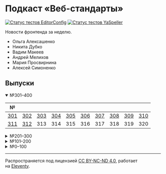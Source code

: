 # Подкаст «Веб-стандарты»

[![Статус тестов EditorConfig](https://github.com/web-standards-ru/podcast/workflows/EditorConfig/badge.svg)](https://github.com/web-standards-ru/podcast/actions/workflows/editorconfig.yml)
[![Статус тестов YaSpeller](https://github.com/web-standards-ru/podcast/workflows/YaSpeller/badge.svg)](https://github.com/web-standards-ru/podcast/actions/workflows/yaspeller.yml)

Новости фронтенда за неделю.

- Ольга Алексашенко
- Никита Дубко
- Вадим Макеев
- Андрей Мелихов
- Мария Просвирнина
- Алексей Симоненко

## Выпуски

<details open>
    <summary>№301–400</summary>

| №       |         |         |         |         |         |         |         |         |         |
| ------- | ------- | ------- | ------- | ------- | ------- | ------- | ------- | ------- | ------- |
| [301][] | [302][] | [303][] | [304][] | [305][] | [306][] | [307][] | [308][] | [309][] | [310][] |
| [311][] | [312][] | 313     | 314     | 315     | 316     | 317     | 318     | 319     | 320     |

</details>

<details>
    <summary>№201–300</summary>

| №       |         |         |         |         |         |         |         |         |         |
| ------- | ------- | ------- | ------- | ------- | ------- | ------- | ------- | ------- | ------- |
| [201][] | [202][] | [203][] | [204][] | [205][] | [206][] | [207][] | [208][] | [209][] | [210][] |
| [211][] | [212][] | [213][] | [214][] | [215][] | [216][] | [217][] | [218][] | [219][] | [220][] |
| [221][] | [222][] | [223][] | [224][] | [225][] | [226][] | [227][] | [228][] | [229][] | [230][] |
| [231][] | [232][] | [233][] | [234][] | [235][] | [236][] | [237][] | [238][] | [239][] | [240][] |
| [241][] | [242][] | [243][] | [244][] | [245][] | [246][] | [247][] | [248][] | [249][] | [250][] |
| [251][] | [252][] | [253][] | [254][] | [255][] | [256][] | [257][] | [258][] | [259][] | [260][] |
| [261][] | [262][] | [263][] | [264][] | [265][] | [266][] | [267][] | [268][] | [269][] | [270][] |
| [271][] | [272][] | [273][] | [274][] | [275][] | [276][] | [277][] | [278][] | [279][] | [280][] |
| [281][] | [282][] | [283][] | [284][] | [285][] | [286][] | [287][] | [288][] | [289][] | [290][] |
| [291][] | [292][] | [293][] | [294][] | [295][] | [296][] | [297][] | [298][] | [299][] | [300][] |

</details>

<details>
    <summary>№101–200</summary>

| №       |         |         |         |         |         |         |         |         |         |
| ------- | ------- | ------- | ------- | ------- | ------- | ------- | ------- | ------- | ------- |
| [101][] | [102][] | [103][] | [104][] | [105][] | [106][] | [107][] | [108][] | [109][] | [110][] |
| [111][] | [112][] | [113][] | [114][] | [115][] | [116][] | [117][] | [118][] | [119][] | [120][] |
| [121][] | [122][] | [123][] | [124][] | [125][] | [126][] | [127][] | [128][] | [129][] | [130][] |
| [131][] | [132][] | [133][] | [134][] | [135][] | [136][] | [137][] | [138][] | [139][] | [140][] |
| [141][] | [142][] | [143][] | [144][] | [145][] | [146][] | [147][] | [148][] | [149][] | [150][] |
| [151][] | [152][] | [153][] | [154][] | [155][] | [156][] | [157][] | [158][] | [159][] | [160][] |
| [161][] | [162][] | [163][] | [164][] | [165][] | [166][] | [167][] | [168][] | [169][] | [170][] |
| [171][] | [172][] | [173][] | [174][] | [175][] | [176][] | [177][] | [178][] | [179][] | [180][] |
| [181][] | [182][] | [183][] | [184][] | [185][] | [186][] | [187][] | [188][] | [189][] | [190][] |
| [191][] | [192][] | [193][] | [194][] | [195][] | [196][] | [197][] | [198][] | [199][] | [200][] |

</details>

<details>
    <summary>№0–100</summary>

| №       |         |         |         |         |         |         |         |         |         |
| ------- | ------- | ------- | ------- | ------- | ------- | ------- | ------- | ------- | ------- |
| [1][]   | [2][]   | [3][]   | [4][]   | [5][]   | [6][]   | [7][]   | [8][]   | [9][]   | [10][]  |
| [11][]  | [12][]  | [13][]  | [14][]  | [15][]  | [16][]  | [17][]  | [18][]  | [19][]  | [20][]  |
| [21][]  | [22][]  | [23][]  | [24][]  | [25][]  | [26][]  | [27][]  | [28][]  | [29][]  | [30][]  |
| [31][]  | [32][]  | [33][]  | [34][]  | [35][]  | [36][]  | [37][]  | [38][]  | [39][]  | [40][]  |
| [41][]  | [42][]  | [43][]  | [44][]  | [45][]  | [46][]  | [47][]  | [48][]  | [49][]  | [50][]  |
| [51][]  | [52][]  | [53][]  | [54][]  | [55][]  | [56][]  | [57][]  | [58][]  | [59][]  | [60][]  |
| [61][]  | [62][]  | [63][]  | [64][]  | [65][]  | [66][]  | [67][]  | [68][]  | [69][]  | [70][]  |
| [71][]  | [72][]  | [73][]  | [74][]  | [75][]  | [76][]  | [77][]  | [78][]  | [79][]  | [80][]  |
| [81][]  | [82][]  | [83][]  | [84][]  | [85][]  | [86][]  | [87][]  | [88][]  | [89][]  | [90][]  |
| [91][]  | [92][]  | [93][]  | [94][]  | [95][]  | [96][]  | [97][]  | [98][]  | [99][]  | [100][] |

</details>

[1]: src/episodes/1.md
[2]: src/episodes/2.md
[3]: src/episodes/3.md
[4]: src/episodes/4.md
[5]: src/episodes/5.md
[6]: src/episodes/6.md
[7]: src/episodes/7.md
[8]: src/episodes/8.md
[9]: src/episodes/9.md
[10]: src/episodes/10.md
[11]: src/episodes/11.md
[12]: src/episodes/12.md
[13]: src/episodes/13.md
[14]: src/episodes/14.md
[15]: src/episodes/15.md
[16]: src/episodes/16.md
[17]: src/episodes/17.md
[18]: src/episodes/18.md
[19]: src/episodes/19.md
[20]: src/episodes/20.md
[21]: src/episodes/21.md
[22]: src/episodes/22.md
[23]: src/episodes/23.md
[24]: src/episodes/24.md
[25]: src/episodes/25.md
[26]: src/episodes/26.md
[27]: src/episodes/27.md
[28]: src/episodes/28.md
[29]: src/episodes/29.md
[30]: src/episodes/30.md
[31]: src/episodes/31.md
[32]: src/episodes/32.md
[33]: src/episodes/33.md
[34]: src/episodes/34.md
[35]: src/episodes/35.md
[36]: src/episodes/36.md
[37]: src/episodes/37.md
[38]: src/episodes/38.md
[39]: src/episodes/39.md
[40]: src/episodes/40.md
[41]: src/episodes/41.md
[42]: src/episodes/42.md
[43]: src/episodes/43.md
[44]: src/episodes/44.md
[45]: src/episodes/45.md
[46]: src/episodes/46.md
[47]: src/episodes/47.md
[48]: src/episodes/48.md
[49]: src/episodes/49.md
[50]: src/episodes/50.md
[51]: src/episodes/51.md
[52]: src/episodes/52.md
[53]: src/episodes/53.md
[54]: src/episodes/54.md
[55]: src/episodes/55.md
[56]: src/episodes/56.md
[57]: src/episodes/57.md
[58]: src/episodes/58.md
[59]: src/episodes/59.md
[60]: src/episodes/60.md
[61]: src/episodes/61.md
[62]: src/episodes/62.md
[63]: src/episodes/63.md
[64]: src/episodes/64.md
[65]: src/episodes/65.md
[66]: src/episodes/66.md
[67]: src/episodes/67.md
[68]: src/episodes/68.md
[69]: src/episodes/69.md
[70]: src/episodes/70.md
[71]: src/episodes/71.md
[72]: src/episodes/72.md
[73]: src/episodes/73.md
[74]: src/episodes/74.md
[75]: src/episodes/75.md
[76]: src/episodes/76.md
[77]: src/episodes/77.md
[78]: src/episodes/78.md
[79]: src/episodes/79.md
[80]: src/episodes/80.md
[81]: src/episodes/81.md
[82]: src/episodes/82.md
[83]: src/episodes/83.md
[84]: src/episodes/84.md
[85]: src/episodes/85.md
[86]: src/episodes/86.md
[87]: src/episodes/87.md
[88]: src/episodes/88.md
[89]: src/episodes/89.md
[90]: src/episodes/90.md
[91]: src/episodes/91.md
[92]: src/episodes/92.md
[93]: src/episodes/93.md
[94]: src/episodes/94.md
[95]: src/episodes/95.md
[96]: src/episodes/96.md
[97]: src/episodes/97.md
[98]: src/episodes/98.md
[99]: src/episodes/99.md
[100]: src/episodes/100.md
[101]: src/episodes/101.md
[102]: src/episodes/102.md
[103]: src/episodes/103.md
[104]: src/episodes/104.md
[105]: src/episodes/105.md
[106]: src/episodes/106.md
[107]: src/episodes/107.md
[108]: src/episodes/108.md
[109]: src/episodes/109.md
[110]: src/episodes/110.md
[111]: src/episodes/111.md
[112]: src/episodes/112.md
[113]: src/episodes/113.md
[114]: src/episodes/114.md
[115]: src/episodes/115.md
[116]: src/episodes/116.md
[117]: src/episodes/117.md
[118]: src/episodes/118.md
[119]: src/episodes/119.md
[120]: src/episodes/120.md
[121]: src/episodes/121.md
[122]: src/episodes/122.md
[123]: src/episodes/123.md
[124]: src/episodes/124.md
[125]: src/episodes/125.md
[126]: src/episodes/126.md
[127]: src/episodes/127.md
[128]: src/episodes/128.md
[129]: src/episodes/129.md
[130]: src/episodes/130.md
[131]: src/episodes/131.md
[132]: src/episodes/132.md
[133]: src/episodes/133.md
[134]: src/episodes/134.md
[135]: src/episodes/135.md
[136]: src/episodes/136.md
[137]: src/episodes/137.md
[138]: src/episodes/138.md
[139]: src/episodes/139.md
[140]: src/episodes/140.md
[141]: src/episodes/141.md
[142]: src/episodes/142.md
[143]: src/episodes/143.md
[144]: src/episodes/144.md
[145]: src/episodes/145.md
[146]: src/episodes/146.md
[147]: src/episodes/147.md
[148]: src/episodes/148.md
[149]: src/episodes/149.md
[150]: src/episodes/150.md
[151]: src/episodes/151.md
[152]: src/episodes/152.md
[153]: src/episodes/153.md
[154]: src/episodes/154.md
[155]: src/episodes/155.md
[156]: src/episodes/156.md
[157]: src/episodes/157.md
[158]: src/episodes/158.md
[159]: src/episodes/159.md
[160]: src/episodes/160.md
[161]: src/episodes/161.md
[162]: src/episodes/162.md
[163]: src/episodes/163.md
[164]: src/episodes/164.md
[165]: src/episodes/165.md
[166]: src/episodes/166.md
[167]: src/episodes/167.md
[168]: src/episodes/168.md
[169]: src/episodes/169.md
[170]: src/episodes/170.md
[171]: src/episodes/171.md
[172]: src/episodes/172.md
[173]: src/episodes/173.md
[174]: src/episodes/174.md
[175]: src/episodes/175.md
[176]: src/episodes/176.md
[177]: src/episodes/177.md
[178]: src/episodes/178.md
[179]: src/episodes/179.md
[180]: src/episodes/180.md
[181]: src/episodes/181.md
[182]: src/episodes/182.md
[183]: src/episodes/183.md
[184]: src/episodes/184.md
[185]: src/episodes/185.md
[186]: src/episodes/186.md
[187]: src/episodes/187.md
[188]: src/episodes/188.md
[189]: src/episodes/189.md
[190]: src/episodes/190.md
[191]: src/episodes/191.md
[192]: src/episodes/192.md
[193]: src/episodes/193.md
[194]: src/episodes/194.md
[195]: src/episodes/195.md
[196]: src/episodes/196.md
[197]: src/episodes/197.md
[198]: src/episodes/198.md
[199]: src/episodes/199.md
[200]: src/episodes/200.md
[201]: src/episodes/201.md
[202]: src/episodes/202.md
[203]: src/episodes/203.md
[204]: src/episodes/204.md
[205]: src/episodes/205.md
[206]: src/episodes/206.md
[207]: src/episodes/207.md
[208]: src/episodes/208.md
[209]: src/episodes/209.md
[210]: src/episodes/210.md
[211]: src/episodes/211.md
[212]: src/episodes/212.md
[213]: src/episodes/213.md
[214]: src/episodes/214.md
[215]: src/episodes/215.md
[216]: src/episodes/216.md
[217]: src/episodes/217.md
[218]: src/episodes/218.md
[219]: src/episodes/219.md
[220]: src/episodes/220.md
[221]: src/episodes/221.md
[222]: src/episodes/222.md
[223]: src/episodes/223.md
[224]: src/episodes/224.md
[225]: src/episodes/225.md
[226]: src/episodes/226.md
[227]: src/episodes/227.md
[228]: src/episodes/228.md
[229]: src/episodes/229.md
[230]: src/episodes/230.md
[231]: src/episodes/231.md
[232]: src/episodes/232.md
[233]: src/episodes/233.md
[234]: src/episodes/234.md
[235]: src/episodes/235.md
[236]: src/episodes/236.md
[237]: src/episodes/237.md
[238]: src/episodes/238.md
[239]: src/episodes/239.md
[240]: src/episodes/240.md
[241]: src/episodes/241.md
[242]: src/episodes/242.md
[243]: src/episodes/243.md
[244]: src/episodes/244.md
[245]: src/episodes/245.md
[246]: src/episodes/246.md
[247]: src/episodes/247.md
[248]: src/episodes/248.md
[249]: src/episodes/249.md
[250]: src/episodes/250.md
[251]: src/episodes/251.md
[252]: src/episodes/252.md
[253]: src/episodes/253.md
[254]: src/episodes/254.md
[255]: src/episodes/255.md
[256]: src/episodes/256.md
[257]: src/episodes/257.md
[258]: src/episodes/258.md
[259]: src/episodes/259.md
[260]: src/episodes/260.md
[261]: src/episodes/261.md
[262]: src/episodes/262.md
[263]: src/episodes/263.md
[264]: src/episodes/264.md
[265]: src/episodes/265.md
[266]: src/episodes/266.md
[267]: src/episodes/267.md
[268]: src/episodes/268.md
[269]: src/episodes/269.md
[270]: src/episodes/270.md
[271]: src/episodes/271.md
[272]: src/episodes/272.md
[273]: src/episodes/273.md
[274]: src/episodes/274.md
[275]: src/episodes/275.md
[276]: src/episodes/276.md
[277]: src/episodes/277.md
[278]: src/episodes/278.md
[279]: src/episodes/279.md
[280]: src/episodes/280.md
[281]: src/episodes/281.md
[282]: src/episodes/282.md
[283]: src/episodes/283.md
[284]: src/episodes/284.md
[285]: src/episodes/285.md
[286]: src/episodes/286.md
[287]: src/episodes/287.md
[288]: src/episodes/288.md
[289]: src/episodes/289.md
[290]: src/episodes/290.md
[291]: src/episodes/291.md
[292]: src/episodes/292.md
[293]: src/episodes/293.md
[294]: src/episodes/294.md
[295]: src/episodes/295.md
[296]: src/episodes/296.md
[297]: src/episodes/297.md
[298]: src/episodes/298.md
[299]: src/episodes/299.md
[300]: src/episodes/300.md
[301]: src/episodes/301.md
[302]: src/episodes/302.md
[303]: src/episodes/303.md
[304]: src/episodes/304.md
[305]: src/episodes/305.md
[306]: src/episodes/306.md
[307]: src/episodes/307.md
[308]: src/episodes/308.md
[309]: src/episodes/309.md
[310]: src/episodes/310.md
[311]: src/episodes/311.md
[312]: src/episodes/312.md

---
Распространяется под лицензией [СС BY-NC-ND 4.0](LICENSE.md), работает на [Eleventy](https://www.11ty.io/).
